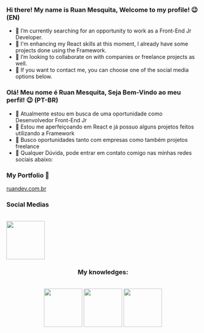 

### Hi there! My name is Ruan Mesquita, Welcome to my profile! 😉 (EN)


- 🔭 I’m currently searching for an opportunity to work as a Front-End Jr Developer.
- 🌱 I'm enhancing my React skills at this moment, I already have some projects done using the Framework.
- 👯 I’m looking to collaborate on with companies or freelance projects as well.
- 💬 If you want to contact me, you can choose one of the social media options below.


### Olá! Meu nome é Ruan Mesquita, Seja Bem-Vindo ao meu perfil! 😉 (PT-BR)

- 🔭 Atualmente estou em busca de uma oportunidade como Desenvolvedor Front-End Jr
- 🌱 Estou me aperfeiçoando em React e já possuo alguns projetos feitos utilizando a Framework
- 👯  Busco oportunidades tanto com empresas como também projetos freelance
- 💬 Qualquer Dúvida, pode entrar em contato comigo nas minhas redes sociais abaixo:

<div> 
  <h3> My Portfolio 🎨 </h3>
  <a href = "https://ruandev.com.br"> ruandev.com.br <a/>
</div>

<div> 
  <h3> Social Medias </h3> <br>
  <img style = "width: 100px; height: 100px"src="https://cdn.jsdelivr.net/gh/devicons/devicon/icons/react/react-original.svg](https://img.shields.io/badge/Gmail-D14836?style=for-the-badge&logo=gmail&logoColor=white" />
  
</div>

<div style = "width: 100%; text-align: center;"> 
  <h3> My knowledges: </h3><br>
  <img style = "width: 100px; height: 100px"src="https://cdn.jsdelivr.net/gh/devicons/devicon/icons/react/react-original.svg" />
  <img style = "width: 100px; height: 100px"src="https://cdn.jsdelivr.net/gh/devicons/devicon/icons/css3/css3-original.svg" />
  <img style = "width: 100px; height: 100px"src="https://cdn.jsdelivr.net/gh/devicons/devicon/icons/html5/html5-plain-wordmark.svg" />
</div>
